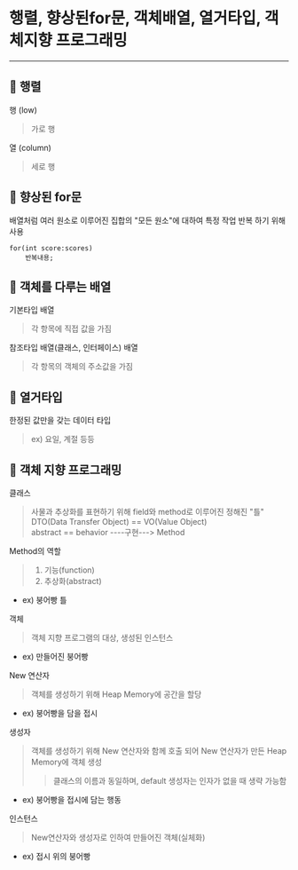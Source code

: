 행렬, 향상된for문, 객체배열, 열거타입, 객체지향 프로그래밍
==========================
---------------------------
## :wrench: 행렬    
행 (low)
> 가로 행

열 (column)  
> 세로 행  

## :wrench: 향상된 for문
배열처럼 여러 원소로 이루어진 집합의 "모든 원소"에 대하여 특정 작업 반복 하기 위해 사용
```
for(int score:scores)
	반복내용;
```  

## :wrench: 객체를 다루는 배열  
기본타입 배열
> 각 항목에 직접 값을 가짐 
 
참조타입 배열(클래스, 인터페이스) 배열  
> 각 항목의 객체의 주소값을 가짐  

## :wrench: 열거타입  
한정된 값만을 갖는 데이터 타입
> ex) 요일, 계절 등등

## :wrench: 객체 지향 프로그래밍  
클래스  
> 사물과 추상화를 표현하기 위해 field와 method로 이루어진 정해진 "틀"  
> DTO(Data Transfer Object) == VO(Value Object)  
> abstract == behavior ----구현---> Method  

Method의 역할  
> 1. 기능(function)  
> 2. 추상화(abstract)   
* ex) 붕어빵 틀

객체  
> 객체 지향 프로그램의 대상, 생성된 인스턴스
* ex) 만들어진 붕어빵  

New 연산자
> 객체를 생성하기 위해 Heap Memory에 공간을 할당  
* ex) 붕어빵을 담을 접시  

생성자  
> 객체를 생성하기 위해 New 연산자와 함께 호출 되어 New 연산자가 만든 Heap Memory에 객체 생성  
>> 클래스의 이름과 동일하며, default 생성자는 인자가 없을 때 생략 가능함
* ex) 붕어빵을 접시에 담는 행동  

인스턴스  
> New연산자와 생성자로 인하여 만들어진 객체(실체화)
* ex) 접시 위의 붕어빵  
